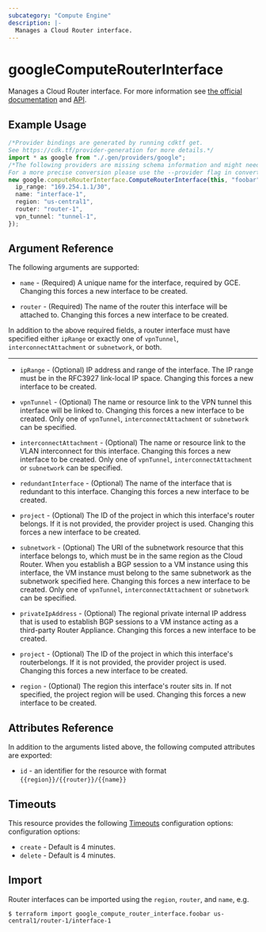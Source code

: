 ```yaml
---
subcategory: "Compute Engine"
description: |-
  Manages a Cloud Router interface.
---
```


# googleComputeRouterInterface

Manages a Cloud Router interface. For more information see
[the official documentation](https://cloud.google.com/compute/docs/cloudrouter)
and
[API](https://cloud.google.com/compute/docs/reference/latest/routers).

## Example Usage

```typescript
/*Provider bindings are generated by running cdktf get.
See https://cdk.tf/provider-generation for more details.*/
import * as google from "./.gen/providers/google";
/*The following providers are missing schema information and might need manual adjustments to synthesize correctly: google.
For a more precise conversion please use the --provider flag in convert.*/
new google.computeRouterInterface.ComputeRouterInterface(this, "foobar", {
  ip_range: "169.254.1.1/30",
  name: "interface-1",
  region: "us-central1",
  router: "router-1",
  vpn_tunnel: "tunnel-1",
});

```

## Argument Reference

The following arguments are supported:

*   `name` - (Required) A unique name for the interface, required by GCE. Changing
    this forces a new interface to be created.

*   `router` - (Required) The name of the router this interface will be attached to.
    Changing this forces a new interface to be created.

In addition to the above required fields, a router interface must have specified either `ipRange` or exactly one of `vpnTunnel`, `interconnectAttachment` or `subnetwork`, or both.

***

*   `ipRange` - (Optional) IP address and range of the interface. The IP range must be
    in the RFC3927 link-local IP space. Changing this forces a new interface to be created.

*   `vpnTunnel` - (Optional) The name or resource link to the VPN tunnel this
    interface will be linked to. Changing this forces a new interface to be created. Only
    one of `vpnTunnel`, `interconnectAttachment` or `subnetwork` can be specified.

*   `interconnectAttachment` - (Optional) The name or resource link to the
    VLAN interconnect for this interface. Changing this forces a new interface to
    be created. Only one of `vpnTunnel`, `interconnectAttachment` or `subnetwork` can be specified.

*   `redundantInterface` - (Optional) The name of the interface that is redundant to
    this interface. Changing this forces a new interface to be created.

*   `project` - (Optional) The ID of the project in which this interface's router belongs.
    If it is not provided, the provider project is used. Changing this forces a new interface to be created.

*   `subnetwork` - (Optional) The URI of the subnetwork resource that this interface
    belongs to, which must be in the same region as the Cloud Router. When you establish a BGP session to a VM instance using this interface, the VM instance must belong to the same subnetwork as the subnetwork specified here. Changing this forces a new interface to be created. Only one of `vpnTunnel`, `interconnectAttachment` or `subnetwork` can be specified.

*   `privateIpAddress` - (Optional) The regional private internal IP address that is used
    to establish BGP sessions to a VM instance acting as a third-party Router Appliance. Changing this forces a new interface to be created.

*   `project` - (Optional) The ID of the project in which this interface's routerbelongs.
    If it is not provided, the provider project is used. Changing this forces a new interface to be created.

*   `region` - (Optional) The region this interface's router sits in.
    If not specified, the project region will be used. Changing this forces a new interface to be created.

## Attributes Reference

In addition to the arguments listed above, the following computed attributes are exported:

* `id` - an identifier for the resource with format `{{region}}/{{router}}/{{name}}`

## Timeouts

This resource provides the following
[Timeouts](https://developer.hashicorp.com/terraform/plugin/sdkv2/resources/retries-and-customizable-timeouts) configuration options: configuration options:

* `create` - Default is 4 minutes.
* `delete` - Default is 4 minutes.

## Import

Router interfaces can be imported using the `region`, `router`, and `name`, e.g.

```console
$ terraform import google_compute_router_interface.foobar us-central1/router-1/interface-1
```
